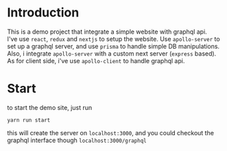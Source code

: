 # Introduction
This is a demo project that integrate a simple website with graphql api. <br />
I've use `react`, `redux` and `nextjs` to setup the website.
Use `apollo-server` to set up a graphql server, and use `prisma` to handle simple DB manipulations.
Also, i integrate `apollo-server` with a custom next server (`express` based).
As for client side, i've use `apollo-client` to handle graphql api.

# Start
to start the demo site, just run 

`yarn run start`

this will create the server on `localhost:3000`, and you could checkout the graphql interface though `localhost:3000/graphql`
